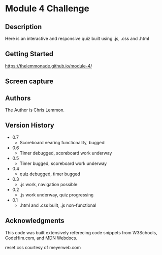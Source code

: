 # Module 4 Challenge

## Description

Here is an interactive and responsive quiz built using .js, .css and .html

## Getting Started

https://thelemmonade.github.io/module-4/

## Screen capture

## Authors

The Author is Chris Lemmon.

## Version History
* 0.7
   * Scoreboard nearing functionality, bugged
* 0.6
   * Timer debugged, scoreboard work underway 
* 0.5
   * Timer bugged, scoreboard work underway
* 0.4
   * quiz debugged, timer bugged
* 0.3
   * .js work, navigation possible
* 0.2
   * .js work underway, quiz progressing
* 0.1
   * .html and .css built, .js non-functional

## Acknowledgments

This code was built extensively referecing code snippets from W3Schools, CodeHim.com, and MDN Webdocs.

reset.css courtesy of meyerweb.com
